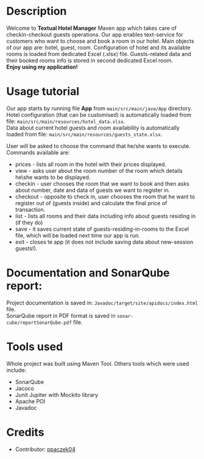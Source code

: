 # Description
Welcome to **Textual Hotel Manager**  Maven app which takes care of checkin-checkout guests operations.
Our app enables text-service for customers who want to choose and book a room in our hotel.
Main objects of our app are: hotel, guest, room.   Configuration of hotel and its available rooms is loaded from dedicated Excel (.xlsx) file.
Guests-related data and their booked rooms info is stored in second dedicated Excel room.  
**Enjoy using my application!**

# Usage tutorial
Our app starts by running file **App** from `main/src/main/java/App` directory.  
Hotel configuration (that can be customised) is automatically loaded
from file: `main/src/main/resources/hotel_data.xlsx`.  
Data about current hotel guests and room availability is automatically loaded
from file: `main/src/main/resources/guests_state.xlsx`. 

User will be asked to choose the command that he/she wants to execute.  
Commands available are:  
- prices - lists all room in the hotel with their prices displayed.  
- view - asks user about the room number of the room which details he\she wants to be displayed.
- checkin - user chooses the room that we want to book and then asks  about number, date and data of guests we want to register in.
- checkout - opposite to check in, user chooses the room that he want to register out of (guests inside) and calculate the final price of transaction.
- list - lists all rooms and their data including info about guests residing in (if they do)
- save - it saves current state of guests-residing-in-rooms to the Excel file, which will be loaded next time our app is run.
- exit - closes te app (it does not include saving data about new-session guests!).

# Documentation and SonarQube report:
Project documentation is saved in: `Javadoc/target/site/apidocs/index.html` file.  
SonarQube report in PDF format is saved in `sonar-cube/reportSonarQube.pdf` file.

# Tools used
Whole project was built using Maven Tool.
Others tools which were used include:
- SonarQube
- Jacoco
- Junit Jupiter with Mockito library
- Apache POI
- Javadoc

# Credits
- Contributor: [ppaczek04](https://github.com/ppaczek04)
